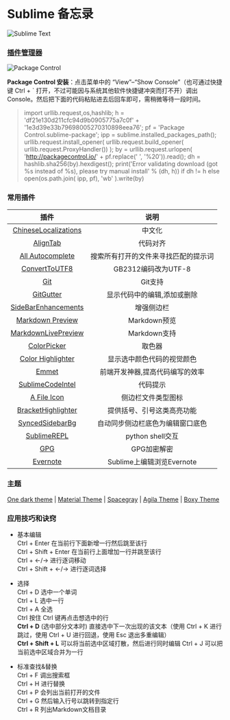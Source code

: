 # Sublime 备忘录

![Sublime Text](http://7xix3g.com1.z0.glb.clouddn.com/15-7-14/49125259.jpg)

### [插件管理器](https://packagecontrol.io/)

![Package Control](https://packagecontrol.io/img/logo.svg)

**Package Control 安装**：点击菜单中的 “View”–“Show Console”（也可通过快捷键 Ctrl + ` 打开，不过可能因与系统其他软件快捷键冲突而打不开）调出 Console。然后把下面的代码粘贴进去后回车即可，需稍微等待一段时间。

> import urllib.request,os,hashlib; h = 'df21e130d211cfc94d9b0905775a7c0f' + '1e3d39e33b79698005270310898eea76'; pf = 'Package Control.sublime-package'; ipp = sublime.installed_packages_path(); urllib.request.install_opener( urllib.request.build_opener( urllib.request.ProxyHandler()) ); by = urllib.request.urlopen( 'http://packagecontrol.io/' + pf.replace(' ', '%20')).read(); dh = hashlib.sha256(by).hexdigest(); print('Error validating download (got %s instead of %s), please try manual install' % (dh, h)) if dh != h else open(os.path.join( ipp, pf), 'wb' ).write(by)

### 常用插件

| 插件                                                                                   | 说明                                 |
| :---:                                                                                  | :---:                                |
| [ChineseLocalizations ](https://github.com/rexdf/ChineseLocalization)                  | 中文化                               |
| [AlignTab ](https://github.com/randy3k/AlignTab)                                       | 代码对齐                             |
| [All Autocomplete ](https://github.com/alienhard/SublimeAllAutocomplete)               | 搜索所有打开的文件来寻找匹配的提示词 |
| [ConvertToUTF8 ](https://github.com/seanliang/ConvertToUTF8)                           | GB2312编码改为UTF-8                  |
| [Git ](https://github.com/kemayo/sublime-text-git)                                     | Git支持                              |
| [GitGutter ](https://github.com/jisaacks/GitGutter)                                    | 显示代码中的编辑,添加或删除          |
| [SideBarEnhancements ](https://github.com/SideBarEnhancements-org/SideBarEnhancements) | 增强侧边栏                           |
| [Markdown Preview ](https://github.com/revolunet/sublimetext-markdown-preview)         | Markdown预览                         |
| [MarkdownLivePreview ](https://github.com/math2001/MarkdownLivePreview)                | Markdown支持                         |
| [ColorPicker ](https://github.com/weslly/ColorPicker)                                  | 取色器                               |
| [Color Highlighter ](https://github.com/Monnoroch/ColorHighlighter)                    | 显示选中颜色代码的视觉颜色           |
| [Emmet ](https://github.com/sergeche/emmet-sublime)                                    | 前端开发神器,提高代码编写的效率      |
| [SublimeCodeIntel ](https://github.com/SublimeCodeIntel/SublimeCodeIntel)              | 代码提示                             |
| [A File Icon ](https://github.com/ihodev/a-file-icon)                                  | 侧边栏文件类型图标                   |
| [BracketHighlighter ](https://github.com/facelessuser/BracketHighlighter)              | 提供括号、引号这类高亮功能           |
| [SyncedSidebarBg ](https://github.com/aziz/SublimeSyncedSidebarBg)                     | 自动同步侧边栏底色为编辑窗口底色     |
| [SublimeREPL ](https://github.com/wuub/SublimeREPL)                                    | python shell交互                     |
| [GPG ](https://github.com/dmitrievav/sublime_gpg)                                      | GPG加密解密                          |
| [Evernote ](https://github.com/bordaigorl/sublime-evernote)                            | Sublime上编辑浏览Evernote            |

### 主题

[One dark theme](https://github.com/andresmichel/one-dark-theme) | [Material Theme](https://github.com/equinusocio/material-theme) | [Spacegray](https://github.com/kkga/spacegray) | [Agila Theme](https://github.com/arvi/Agila-Theme) | [Boxy Theme](https://github.com/ihodev/sublime-boxy)

### 应用技巧和诀窍

  * 基本编辑   
Ctrl + Enter 在当前行下面新增一行然后跳至该行   
Ctrl + Shift + Enter 在当前行上面增加一行并跳至该行   
Ctrl + ←/→ 进行逐词移动   
Ctrl + Shift + ←/→ 进行逐词选择 

  * 选择   
Ctrl + D 选中一个单词   
Ctrl + L 选中一行   
Ctrl + A 全选   
Ctrl 按住 Ctrl 键再点击想选中的行   
**Ctrl + D** (选中部分文本时) 直接选中下一次出现的该文本（使用 Ctrl + K 进行跳过，使用 Ctrl + U 进行回退，使用 Esc 退出多重编辑）   
**Ctrl + Shift + L** 可以将当前选中区域打散，然后进行同时编辑 Ctrl + J 可以把当前选中区域合并为一行 

  * 标准查找&替换   
Ctrl + F 调出搜索框   
Ctrl + H 进行替换   
Ctrl + P 会列出当前打开的文件   
Ctrl + G 然后输入行号以跳转到指定行   
Ctrl + R 列出Markdown文档目录
